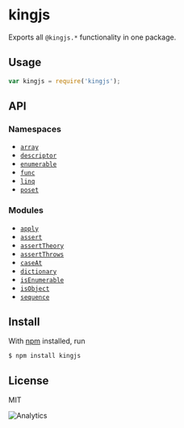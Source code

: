 # kingjs
Exports all `@kingjs.*` functionality in one package.
## Usage
```js
var kingjs = require('kingjs');
```
## API

### Namespaces
- [`array`][array]
- [`descriptor`][descriptor]
- [`enumerable`][enumerable]
- [`func`][func]
- [`linq`][linq]
- [`poset`][poset]

### Modules
- [`apply`][apply]
- [`assert`][assert]
- [`assertTheory`][assert-theory]
- [`assertThrows`][assert-throws]
- [`caseAt`][case-at]
- [`dictionary`][dictionary]
- [`isEnumerable`][is-enumerable]
- [`isObject`][is-object]
- [`sequence`][sequence]
## Install
With [npm](https://npmjs.org/) installed, run
```
$ npm install kingjs
```
## License
MIT

![Analytics](https://analytics.kingjs.net)

  [array]: https://www.npmjs.com/package/@kingjs/array
  [descriptor]: https://www.npmjs.com/package/@kingjs/descriptor
  [linq]: https://www.npmjs.com/package/@kingjs/linq
  [enumerable]: https://www.npmjs.com/package/@kingjs/enumerable
  [func]: https://www.npmjs.com/package/@kingjs/func
  [poset]: https://www.npmjs.com/package/@kingjs/poset

  [apply]: https://www.npmjs.com/package/@kingjs/apply
  [array-enumerable]: https://www.npmjs.com/package/@kingjs/array-enumerable
  [assert]: https://www.npmjs.com/package/@kingjs/assert
  [assert-theory]: https://www.npmjs.com/package/@kingjs/assert-theory
  [assert-throws]: https://www.npmjs.com/package/@kingjs/assert-throws
  [case-at]: https://www.npmjs.com/package/@kingjs/case-at
  [define-generator]: https://www.npmjs.com/package/@kingjs/define-generator
  [dictionary]: https://www.npmjs.com/package/@kingjs/dictionary
  [for-each]: https://www.npmjs.com/package/@kingjs/for-each
  [from-each]: https://www.npmjs.com/package/@kingjs/from-each
  [odometer]: https://www.npmjs.com/package/@kingjs/odometer
  [is-enumerable]: https://www.npmjs.com/package/@kingjs/is-enumerable
  [is-object]: https://www.npmjs.com/package/@kingjs/is-object
  [sequence]: https://www.npmjs.com/package/@kingjs/sequence